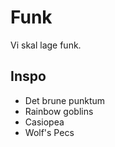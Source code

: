 # Funk

Vi skal lage funk.


## Inspo

* Det brune punktum
* Rainbow goblins
* Casiopea
* Wolf's Pecs
